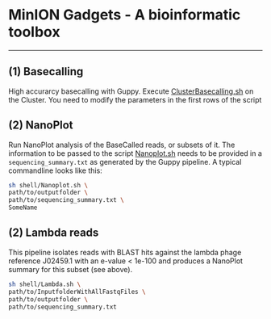 # MinION Gadgets - A bioinformatic toolbox

* * *

## (1) Basecalling

High accurarcy basecalling with Guppy. Execute [ClusterBasecalling.sh](shell/ClusterBasecalling.sh) on the Cluster. You need to modify the parameters in the first rows of the script

## (2) NanoPlot

Run NanoPlot analysis of the BaseCalled reads, or subsets of it. The information to be passed to the script [Nanoplot.sh](shell/Nanoplot.sh) needs to be provided in a `sequencing_summary.txt` as generated by the Guppy pipeline. A typical commandline looks like this:

```bash
sh shell/Nanoplot.sh \
path/to/outputfolder \
path/to/sequencing_summary.txt \
SomeName
```

## (2) Lambda reads

This pipeline isolates reads with BLAST hits against the lambda phage reference J02459.1 with an e-value &lt; 1e-100 and produces a NanoPlot summary for this subset (see above).

```bash
sh shell/Lambda.sh \
path/to/InputfolderWithAllFastqFiles \
path/to/outputfolder \
path/to/sequencing_summary.txt
```
